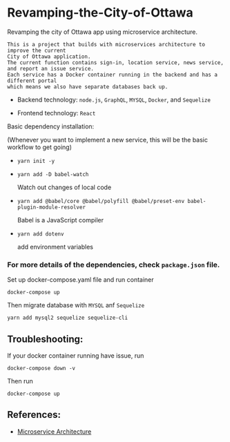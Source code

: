 # Revamping-the-City-of-Ottawa
Revamping the city of Ottawa app using microservice architecture.

    This is a project that builds with microservices architecture to improve the current 
    City of Ottawa application.  
    The current function contains sign-in, location service, news service, and report an issue service.
    Each service has a Docker container running in the backend and has a different portal 
    which means we also have separate databases back up.

* Backend technology: `node.js`, `GraphQL`, `MYSQL`, `Docker`, and `Sequelize`

* Frontend technology: `React`


Basic dependency installation:

(Whenever you want to implement a new service, this will be the basic workflow to get going)

* `yarn init -y`

* `yarn add -D babel-watch`

    Watch out changes of local code 

* `yarn add @babel/core @babel/polyfill @babel/preset-env babel-plugin-module-resolver`

    Babel is a JavaScript compiler 

* `yarn add dotenv`

    add environment variables

### For more details of the dependencies, check `package.json` file.

Set up docker-compose.yaml file and run container 

    docker-compose up

Then migrate database with `MYSQL` anf `Sequelize`

    yarn add mysql2 sequelize sequelize-cli


## Troubleshooting:

If your docker container running have issue, run 

    docker-compose down -v

Then run 

    docker-compose up

## References:

* [Microservice Architecture](https://microservices.io)
